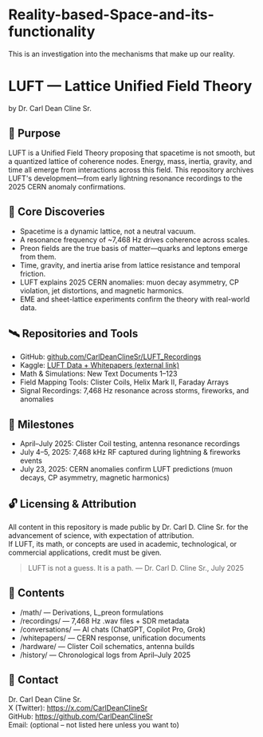 # Reality-based-Space-and-its-functionality
This is an investigation into the mechanisms that make up our reality. 
# LUFT — Lattice Unified Field Theory  
by Dr. Carl Dean Cline Sr.

## 🧠 Purpose  
LUFT is a Unified Field Theory proposing that spacetime is not smooth, but a quantized lattice of coherence nodes. Energy, mass, inertia, gravity, and time all emerge from interactions across this field. This repository archives LUFT's development—from early lightning resonance recordings to the 2025 CERN anomaly confirmations.

## 🧬 Core Discoveries  
- Spacetime is a dynamic lattice, not a neutral vacuum.  
- A resonance frequency of ~7,468 Hz drives coherence across scales.  
- Preon fields are the true basis of matter—quarks and leptons emerge from them.  
- Time, gravity, and inertia arise from lattice resistance and temporal friction.  
- LUFT explains 2025 CERN anomalies: muon decay asymmetry, CP violation, jet distortions, and magnetic harmonics.  
- EME and sheet-lattice experiments confirm the theory with real-world data.

## 🛰️ Repositories and Tools  
- GitHub: [github.com/CarlDeanClineSr/LUFT_Recordings](https://github.com/CarlDeanClineSr/LUFT_Recordings)  
- Kaggle: [LUFT Data + Whitepapers (external link)](https://www.kaggle.com/)  
- Math & Simulations: New Text Documents 1–123  
- Field Mapping Tools: Clister Coils, Helix Mark II, Faraday Arrays  
- Signal Recordings: 7,468 Hz resonance across storms, fireworks, and anomalies

## 📅 Milestones  
- April–July 2025: Clister Coil testing, antenna resonance recordings  
- July 4–5, 2025: 7,468 kHz RF captured during lightning & fireworks events  
- July 23, 2025: CERN anomalies confirm LUFT predictions (muon decays, CP asymmetry, magnetic harmonics)

## 🔓 Licensing & Attribution  
All content in this repository is made public by Dr. Carl D. Cline Sr. for the advancement of science, with expectation of attribution.  
If LUFT, its math, or concepts are used in academic, technological, or commercial applications, credit must be given.

> LUFT is not a guess. It is a path. — Dr. Carl D. Cline Sr., July 2025

## 📂 Contents  
- /math/ — Derivations, L_preon formulations  
- /recordings/ — 7,468 Hz .wav files + SDR metadata  
- /conversations/ — AI chats (ChatGPT, Copilot Pro, Grok)  
- /whitepapers/ — CERN response, unification documents  
- /hardware/ — Clister Coil schematics, antenna builds  
- /history/ — Chronological logs from April–July 2025

## 📡 Contact  
Dr. Carl Dean Cline Sr.  
X (Twitter): https://x.com/CarlDeanClineSr  
GitHub: https://github.com/CarlDeanClineSr  
Email: (optional – not listed here unless you want to)

